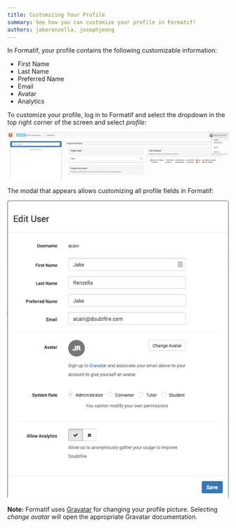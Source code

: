 ```yaml
---
title: Customizing Your Profile
summary: See how you can customize your profile in Formatif!
authors: jakerenzella, josephjeong
---
```


In Formatif, your profile contains the following customizable information:

- First Name
- Last Name
- Preferred Name
- Email
- Avatar
- Analytics

To customize your profile, log in to Formatif and select the dropdown in the top right corner of the screen and select
_profile_:

![Profile dropdown](/guides/customize-your-profile/profile-dropdown.png)

The modal that appears allows customizing all profile fields in Formatif:

![Profile page](/guides/customize-your-profile/profile-page.png)

**Note:** Formatif uses [Gravatar](https://en.gravatar.com/) for changing your profile picture. Selecting _change
avatar_ will open the appropriate Gravatar documentation.
